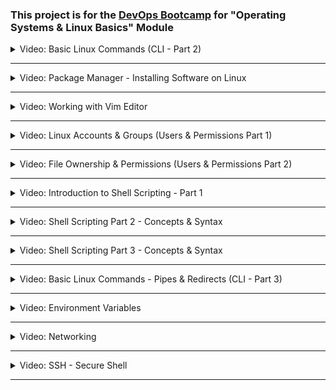 ### This project is for the [DevOps Bootcamp](https://www.techworld-with-nana.com/devops-bootcamp) for "Operating Systems & Linux Basics" Module

<details>
<summary>Video: Basic Linux Commands (CLI - Part 2)</summary>
<br />

General Operations:

- `clear` = Clears the terminal

Directory Operatings:

- `pwd` = Show current directory. Example Output: `/home/nana`
- `ls` = List folders and files. Example Output: `Desktop Downloads Pictures Documents`
- `cd [dirname]` = Change directory to [dir]
- `mkdir [dirname]` = Make directory [dirname]
- `cd ..` = Go up a directory

File Operations:

- `touch [filename]` = Create [filename]
- `rm [filename]` = Delete [filename]
- `rm -r [dirname]` = Delete a non-empty directory and all the files in it
- `rm -d [dirname]` or `rmdir [dirname]` = Delete an empty directory

Navigating in the File System:

- `cd usr/local/bin` = Navigate multiple dirs (relative path - relative to current dir). Move to bin directory
- `cd ../..` = Move up 2 hierarchies, so go to 'usr' directory
- `cd /usr` = Alternative to go to 'usr' directly (absolute path)
- `cd [absolute path]` = Move to any location by providing the full path
- `cd /home/nana` = Go to my home directory (absolute path)
- `cd ~` = Shortcut alternative to go to home directory
- `ls /etc/network` = List folders and files of 'network' directory

More File and Directory Operations

- `mv [filename] [new_filename]` = Rename the file to a new file name
- `cp -r [dirname] [new_dirname]` = Copy dirname to new_dirname recursively meaning including the files
- `cp [filename] [new_filename]` = Copy filename to new_filename

Some more useful commands

- `ls -R [dirname]` = Show dirs and files but also sub dirs and files
- `history` = Gives a list of all past commands typed in the current terminal session
- `history 20` = Show list of last 20 commands
- `CTRL + r` = Search history
- `CTRL + c` = Stop current command
- `CTRL + SHIFT + v` = Paste copied text into terminal
- `ls -a` = See hidden files too
- `cat [filename]` = Display the file content
- `cat .bash_history` = Example 1: Display the file content
- `cat Documents/java-app/Readme.md` = Example 2: Display the file content

Display OS Information

- `uname -a` = Show system and kernel
- `cat /etc/os-release` = Show OS information
- `lscpu` = Display hardware information, e.g. how many CPU you have etc.
- `lsmem` = Display memory information

Execute commands as superuser

- `sudo [some command]` = Allows regular users to run programs with the security privileges of the superuser or root
- `su - admin` = Switch from nana user to admin
</details>

---

<details>
<summary>Video: Package Manager - Installing Software on Linux</summary>
<br />

APT Package Manager:

- `sudo apt search [package_name]` = Search for a given package
- `sudo apt install [package_name]` = Install a given package
- `sudo apt install [package_name] [package_name2]` = Install multiple packages with one command
- `sudo apt remove [package_name]` = Remove installed package
- `sudo apt update` = Updates the package index. Pulls the latest change sfrom the APT repositories

APT-GET Package Manager:

- `sudo apt-get install [package_name]` = Install package with apt-get package manager

SNAP Package Manager:

- `sudo snap install [package_name]` = Install a given package

</details>

---

<details>
<summary>Video: Working with Vim Editor</summary>
<br />

Install Vim, if it's not available:

- `sudo apt install vim` = Search for a given package

There are 2 Modes:

- Command Mode: default mode, everything is interpreted as a command
- Insert Mode: Allows to enter text

Vim Commands:

- `vim [filename]` = Open file with Vim
- `Press i key` = Switch to Insert Mode
- `Press esc key` = Switch to Command Mode
- `Type :wq` = Write File to disk and quit Vim
- `Type :q!` = Quit Vim without saving the changes
- `Type dd` = Delete entire line
- `Type d10` = Delete next 10 lines
- `Type u` = Undo
- `Type A` = Jump to end of line and switch to insert mode
- `Type 0` = Jump to start of the line
- `Type $` = Jump to end of the line
- `Type 12G` = Go to line 12
- `Type 16G` = Go to line 16
- `Type /pattern` = Search for pattern, e.g. `/nginx`
  - `Type n` = Jump to next match
  - `Type N` = Search in opposite direction
- `Type :%s/old/new` = Replace 'old' with 'new' throughout the file

</details>

---

<details>
<summary>Video: Linux Accounts & Groups (Users & Permissions Part 1)</summary>
 <br />

**Locations of Access Control Files:**

- /etc/passwd
- /etc/shadow
- /etc/group
<!-- -->
- `sudo adduser [username]` = Create a new user
- `sudo passwd [username]` = Change password of a user
- `su - [username]` = Login as username ('su' = short for substitute or switch user)
- `su -` = Login as root
<!-- -->
- `sudo groupadd [groupname]` = Create new group (System assigns next available GID)
- `sudo adduser [username]` = Switch to Insert Mode

**Note 2 different User/Group commands:**<br />
`adduser`, `addgroup`, `deluser`, `delgroup` = interactive, more user friendly commands<br />
`useradd`, `groupadd`, `userdel`, `groupdel` = low-level utilities, more infos need provided by yourself

- `sudo usermod [OPTIONS] [username]` = Modify a user account
- `sudo usermod -g devops tom` = Assign 'devops' as the primary group for 'tom' user
- `sudo delgroup tom` = Removes group 'tom'
- `groups` = Display groups the current logged in user belongs to
- `groups [username]` = Display groups of the given username
- `sudo useradd -G devops nicole` = Create 'nicole' user and add nicole to 'devops' group (-G = secondary group, not primary)
- `sudo gpasswd -d nicole devops` = Removes user 'nicole' from group 'devops'

</details>

---

<details>
<summary>Video: File Ownership & Permissions (Users & Permissions Part 2)</summary>
 <br />

- `ls -l` = Print files in a long listing format, you can see ownership and permissions of the file

**Ownership:**

- `sudo chown [username]:[groupname] [filename]` = Change ownership
- `sudo chown tom:admin test.txt` = Change ownership of 'test.txt' file to 'tom' and group 'admin'
- `sudo chown admin test.txt` = Change ownership of 'test.txt' 'admin' user
- `sudo chgrp devops test.txt` = Make 'devops' group owner of test.txt file

**Possible File Permissions (Symbolic):**

- r = Read
- w = Write
- x = Execute
- '-' = No permission

**Change File Permissions for different owners**

File Permissions can be changed for:

- u = Owner
- g = Group
- o = Other (all other users)

Minus (-) removes the permission

- `sudo chmod -x api` = Takes 'execute' permission away for 'api' folder from all owners
- `sudo chmod g-w config.yaml` = Takes 'write' permission away for 'config.yaml' file from the group

Plus (+) adds permission

- `sudo chmod g+x config.yaml` = Add 'execute' permission for 'config.yaml' file to the group
- `sudo chmod u+x script.sh` = Add 'execute' permission for 'script.sh' file to the user
- `sudo chmod o+x script.sh` = Add 'execute' permission for 'script.sh' file to other

Change multiple permissions for an owner

- `sudo chmod g=rwx config.yaml` = Assign 'read write execute' permissions to the group
- `sudo chmod g=r-- config.yaml` = Assign only 'read' permission to the group

Changing permissions with numeric values

_Set permissions for all owners with 3 digits, 1 digit for each owner_ [Absolute vs Symbolic Mode](https://docs.oracle.com/cd/E19455-01/805-7229/6j6q8svd8/)

- 0 = No permission
- 1 = Execute
- 2 = Write
- 3 = Execute + Write
- 4 = Read
- 5 = Read + Execute
- 6 = Read + Write
- 7 = Read + Write + Execute
<!-- -->
- `sudo chmod 777 script.sh` = rwx (Read, Write and Execute) permission for everyone for file 'script.sh'
- `sudo chmod 740 script.sh` = Give user all permissions (7), give group only read permission (4), give other no permission (0)

</details>

---

<details>
<summary>Video: Introduction to Shell Scripting - Part 1 </summary>
 <br />

Create and open setup.sh file in vim editor: <br />
`vim setup.sh`

In setup.sh file:

```sh
#!/bin/bash

echo "Setup and configure server"

# save file with
ESC :wq

# make file executable
chmod u+x setup.sh

# execute script
./setup.sh
bash setup.sh
```

</details>

---

<details>
<summary>Video: Shell Scripting Part 2 - Concepts & Syntax </summary>
 <br />

**Variables:**

```sh
#!/bin/bash

echo "Setup and configure server"

file_name=config.yaml
config_files=$(ls config)

echo "using file $file_name to configure something"
echo "here are all configuration files: $config_files"
```

**Conditions:**

```sh
#!/bin/bash

echo "Setup and configure server"

file_name=config.yaml
config_dir=$1

if [ -d "$config_dir" ]
then
 echo "reading config directory contents"
 config_files=$(ls "$config_dir")
else
 echo "config dir not found. Creating one"
 mkdir "$config_dir"
 touch "$config_dir/config.sh"
fi


# example conditional for checking file
# if [ -f "config.yaml" ]

# example conditional for checking numbers
# num_files=xx
# if [ "$num_files" -eq 10 ]

# example conditional for checking strings
user_group=$2
if [ "$user_group" == "nana" ]
then
 echo "configure the server"
elif [ "$user_group" == "admin" ]
then
    echo "administer the server"
else
 echo "No permission to configure server. wrong user group"
fi

echo "using file $file_name to configure something"
echo "here are all configuration files: $config_files"
```

**User input:**

```sh
#!/bin/bash

echo "Reading user input"

read -p "Please enter your password: " user_pwd
echo "thanks for your password $user_pwd"
```

**Script Parameters:**

```sh
#!/bin/bash

echo "all params: $*"
echo "number of params: $#"

echo "user $1"
echo "group $2"
```

**Executing with script parameters:**

`./example.sh name lastname # 2 params`

`./example.sh "name lastname" # 1 param`

`bash example name lastname`

**Loops:**

```sh
#!/bin/bash

echo "all params: $*"
echo "number of params: $#"

for param in $*
 do
  if [ -d "$param" ]
  then
   echo "executing scripts in the config folder"
   ls -l "$param"
  fi

  echo $param
 done

sum = 0
while true
 do
    read -p "enter a score" score

  if [ "$score" == "q" ]
  then
   break
  fi

  sum=$(($sum+$score))
  echo "total score: $sum"
 done
```

</details>

---

<details>
<summary>Video: Shell Scripting Part 3 - Concepts & Syntax </summary>
 <br />

**Functions:**

```sh
#!/bin/bash

echo "all params: $*"
echo "number of params: $#"

for param in $*
 do
  if [ -d "$param" ]
  then
   echo "executing scripts in the config folder"
   ls -l "$param"
  fi

  echo $param
 done

# Declare function
function score_sum {
  sum = 0
    while true
     do
        read -p "enter a score" score

      if [ "$score" == "q" ]
      then
       break
      fi

      sum=$(($sum+$score))
      echo "total score: $sum"
     done
}

# Invoke function
score_sum

function create_file() {
    file_name=$1
  is_shell_script=$2
  touch $file_name
  echo "file $file_name created"

  if [ "$is_shell_script" = true ]
  then
        chmod u+x $file_name
        echo "added execute permission"
    fi
}

# Invoke with diff params
create_file test.txt
create_file myfile.yaml
create_file myscript.sh

# Function with return value
function sum() {
    total=$(($1+$2))
  return $total
}

sum 2 10
result=$?

echo "sum of 2 and 10 is $result"
```

</details>

---

<details>
<summary>Video: Basic Linux Commands - Pipes & Redirects (CLI - Part 3)</summary>
<br />

**Pipe & Less:**

Pipe Command:

- `|` = Pipe command = Pipes the output of the previous command as an input to the next command

Less Command:

- `less [filename]` = Displays the contents of a file or a command output, one page at a time. And allows to navigate forward and backward through the file

Different piping examples/use cases:

- `cat /var/log/syslog | less` = Pipes the output of 'syslog' file to less program.
- `ls /usr/bin | less` = Pipes the output of ls command to less program.
- `history | less` = Pipes the output of history command to less program.

**Pipe & Grep:**

Grep Command:

- `grep [pattern]` = Searches for a particular pattern of characters and displays all lines that contain that pattern

More piping examples/use cases:

- `history | grep sudo` = Look for any commands of history commands, which have 'sudo' word in it
- `history | grep "sudo chmod"` = Look for any commands of history commands, which have 'sudo chmod' phrase in it
- `history | grep sudo | less` = History output will pass output to grep and filter for 'sudo' and this output will again be piped or passed to less program
- `ls /usr/bin/ | grep java` = Filter ls output for java
- `cat Documents/java-app/config.yaml | grep ports` = See all 'ports' occurences in config.yaml file

**Redirects in Linux:**

- `>` = Redirect Operator = Takes the output from the previous command and sends it to a file that you give

Different redirects examples/use cases:

- `history | grep sudo > sudo-commands.txt` = Redirect output into a 'sudo-commands.txt' file
- `cat sudo-commands.txt > sudo-rm-commands.txt` = Redirect output of 'sudo-commands.txt' file into 'sudo-rm-commands.txt' file
- `history | grep rm > sudo-rm-commands.txt` = Redirect output of filtered history commands into existing 'sudo-rm-commands.txt' file. Note: Contents of file will be _overwritten_
- `history | grep rm >> sudo-rm-commands.txt` = Redirect output of filtered history commands into existing 'sudo-rm-commands.txt' file. Note: Contents of file will be _appended_

</details>

---

<details>
<summary>Video: Environment Variables</summary>
<br />

_Variables store information. Environment variables are available for the whole environment._
_An environment variable consists of \_name=value_ pair.\_

**Existing Environment Variables:**

- `SHELL=/bin/bash`= default shell program, in this case bash
- `HOME=/home/nana`= current user's home directory
- `USER=nana` = currently logged in user
<!-- -->
- `printenv` = List all environment variables
- `printenv | less` = List all environment variables with less program
- `printenv [environment variable]` = Display value of given environment variable, e.g. `printenv USER`
- `printenv | grep USER` = Filter environment variables, which have 'USER' in the name
<!-- -->
- `echo $USER` = Print value of USER environment variable

**Create own Environment Variables:**

- `export DB_USERNAME=dbuser` = Set environment variable 'DB_USERNAME' with value 'dbuser'
- `export DB_PASSWORD=secretpwdvalue` = Set environment variable 'DB_PASSWORD' with value 'secretpwdvalue'
- `export DB_NAME=mydb` = Set environment variable 'DB_NAME' with value 'mydb'
- `printenv | grep DB` = Filter environment variables for 'DB' characters
- `export DB_NAME=newdbname` = Set environment variable 'DB_NAME' to new value 'newdbname'

**Delete Environment Variables:**

- `unset DB_NAME` = Delete variable with name 'DB_NAME'

**Persisting Environment Variables:**

Persisting Environment Variables with shell specific configuration file:
_Environment variables set in terminal are only available in the current terminal session._

Add environment variables to the '~/.bashrc' file or your specific shell 'rc' file. Variables set in this file are loaded whenever a bash login shell is entered.

- `export DB_USERNAME=dbuser`
- `export DB_PASSWORD=secretvl`
- `export DB_NAME=mydb`
  In terminal again:
- `source ~/.bashcrc` = Load the new env vars into the current shell session

Persisting Environment Variables system wide:

- ~./bashrc = user specific
- /etc/environment = system wide, meaning all users will have access to the variables

**PATH Environment Variable:**

- `PATH=/usr/local/sbin:/usr/local/bin:/usr/sbin:/usr/bin:/sbin:/bin` = List of directories to executible files, separated by ':'. Tells the shell which directories to ssearch for the executable in response to our executed command
- `PATH=$PATH:/home/nana` = Appending /home/nana folder to the existing $PATH value

</details>

---

<details>
<summary>Video: Networking</summary>
<br />

Useful Networking Commands:

- `ip`= one of the basic commands. For setting up new systems and assigning IPs to troubleshooting existing systems. Can show address information, manipulate routing, plus display network various devices, interfaces, and tunnels.
- `ifconfig`= for configuring and troubleshooting networks. It has since been replaced by the `ip` command
- `netstat`= tool for printing network connections, routing tables, interface statistics, masquerade connections, and multicast memberships
- `ps aux` =
  - ps = displays information about a selection of the active processes
  - a = show processes for all users
  - u = display the process's user/owner
  - x = also show processes not attached to a terminal
- `nslookup` = Find DNS related query
- `ping` = To check connectivity between two nodes

</details>

---

<details>
<summary>Video: SSH - Secure Shell</summary>
<br />

Connecting via SSH: `ssh username@SSHserver`

- `ssh root@159.89.14.94`= Connect with root user to 159.89.14.94 server address
- `ssh-keygen -t rsa`= Create SSH Key Pair with 'rsa' algorithm. SSH Key Pair is stored to the default location `~/.ssh`
- `ls .ssh/`= Display contents of .ssh folder, which has:
  - `id_rsa` = Private Key
  - `id_rsa.pub` = Public Key
- `ssh -i .ssh/id_rsa root@159.89.14.94` = Connect with root user to 159.89.14.94 server address with specified private key file location (.ssh/id_rsa = default, but you can specify a different one like this)

Two Files used by SSH:

- `~/.ssh/known_hosts` = lets the client authenticate the server to check that it isn't connecting to an impersonator
- `~/.ssh/authorized_keys` = lets the server authenticate the user

</details>

---
